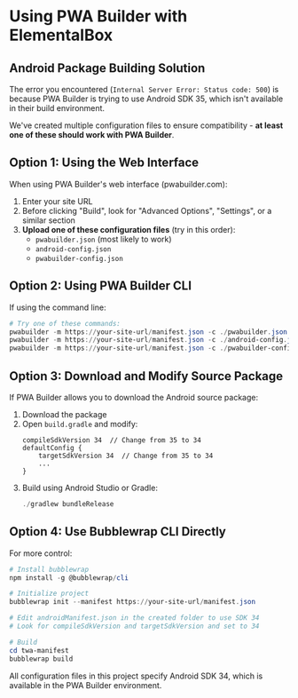 # Using PWA Builder with ElementalBox

## Android Package Building Solution

The error you encountered (`Internal Server Error: Status code: 500`) is because PWA Builder is trying to use Android SDK 35, which isn't available in their build environment. 

We've created multiple configuration files to ensure compatibility - **at least one of these should work with PWA Builder**.

## Option 1: Using the Web Interface

When using PWA Builder's web interface (pwabuilder.com):

1. Enter your site URL
2. Before clicking "Build", look for "Advanced Options", "Settings", or a similar section
3. **Upload one of these configuration files** (try in this order):
   - `pwabuilder.json` (most likely to work)
   - `android-config.json`
   - `pwabuilder-config.json`

## Option 2: Using PWA Builder CLI

If using the command line:

```powershell
# Try one of these commands:
pwabuilder -m https://your-site-url/manifest.json -c ./pwabuilder.json
pwabuilder -m https://your-site-url/manifest.json -c ./android-config.json
pwabuilder -m https://your-site-url/manifest.json -c ./pwabuilder-config.json
```

## Option 3: Download and Modify Source Package

If PWA Builder allows you to download the Android source package:

1. Download the package
2. Open `build.gradle` and modify:
   ```
   compileSdkVersion 34  // Change from 35 to 34
   defaultConfig {
       targetSdkVersion 34  // Change from 35 to 34
       ...
   }
   ```
3. Build using Android Studio or Gradle:
   ```powershell
   ./gradlew bundleRelease
   ```

## Option 4: Use Bubblewrap CLI Directly

For more control:

```powershell
# Install bubblewrap
npm install -g @bubblewrap/cli

# Initialize project
bubblewrap init --manifest https://your-site-url/manifest.json

# Edit androidManifest.json in the created folder to use SDK 34
# Look for compileSdkVersion and targetSdkVersion and set to 34

# Build
cd twa-manifest
bubblewrap build
```

All configuration files in this project specify Android SDK 34, which is available in the PWA Builder environment. 